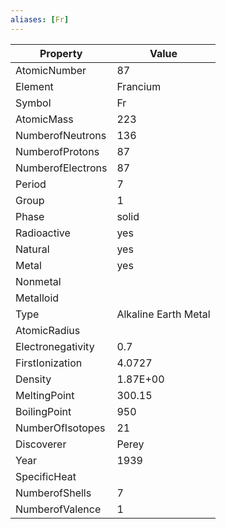 ```yaml
---
aliases: [Fr]
---
```


| Property          | Value                |
| ----------------- | -------------------- |
| AtomicNumber      | 87                   |
| Element           | Francium             |
| Symbol            | Fr                   |
| AtomicMass        | 223                  |
| NumberofNeutrons  | 136                  |
| NumberofProtons   | 87                   |
| NumberofElectrons | 87                   |
| Period            | 7                    |
| Group             | 1                    |
| Phase             | solid                |
| Radioactive       | yes                  |
| Natural           | yes                  |
| Metal             | yes                  |
| Nonmetal          |                      |
| Metalloid         |                      |
| Type              | Alkaline Earth Metal |
| AtomicRadius      |                      |
| Electronegativity | 0.7                  |
| FirstIonization   | 4.0727               |
| Density           | 1.87E+00             |
| MeltingPoint      | 300.15               |
| BoilingPoint      | 950                  |
| NumberOfIsotopes  | 21                   |
| Discoverer        | Perey                |
| Year              | 1939                 |
| SpecificHeat      |                      |
| NumberofShells    | 7                    |
| NumberofValence   | 1                    |
